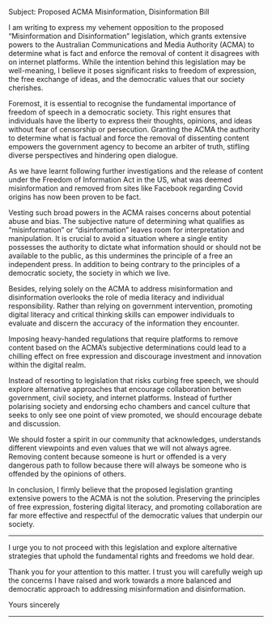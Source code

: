 Subject: Proposed ACMA Misinformation, Disinformation Bill

I am writing to express my vehement opposition to the proposed “Misinformation and
Disinformation” legislation, which grants extensive powers to the Australian Communications and
Media Authority (ACMA) to determine what is fact and enforce the removal of content it disagrees
with on internet platforms. While the intention behind this legislation may be well-meaning, I believe
it poses significant risks to freedom of expression, the free exchange of ideas, and the democratic
values that our society cherishes.

Foremost, it is essential to recognise the fundamental importance of freedom of speech in a
democratic society. This right ensures that individuals have the liberty to express their thoughts,
opinions, and ideas without fear of censorship or persecution. Granting the ACMA the authority to
determine what is factual and force the removal of dissenting content empowers the government
agency to become an arbiter of truth, stifling diverse perspectives and hindering open dialogue.

As we have learnt following further investigations and the release of content under the Freedom of
Information Act in the US, what was deemed misinformation and removed from sites like Facebook
regarding Covid origins has now been proven to be fact.

Vesting such broad powers in the ACMA raises concerns about potential abuse and bias. The subjective
nature of determining what qualifies as “misinformation” or “disinformation” leaves room for
interpretation and manipulation. It is crucial to avoid a situation where a single entity possesses the
authority to dictate what information should or should not be available to the public, as this
undermines the principle of a free an independent press. In addition to being contrary to the principles
of a democratic society, the society in which we live.

Besides, relying solely on the ACMA to address misinformation and disinformation overlooks the role
of media literacy and individual responsibility. Rather than relying on government intervention,
promoting digital literacy and critical thinking skills can empower individuals to evaluate and discern
the accuracy of the information they encounter.

Imposing heavy-handed regulations that require platforms to remove content based on the ACMA’s
subjective determinations could lead to a chilling effect on free expression and discourage investment
and innovation within the digital realm.

Instead of resorting to legislation that risks curbing free speech, we should explore alternative
approaches that encourage collaboration between government, civil society, and internet platforms.
Instead of further polarising society and endorsing echo chambers and cancel culture that seeks to
only see one point of view promoted, we should encourage debate and discussion.

We should foster a spirit in our community that acknowledges, understands different viewpoints and
even values that we will not always agree. Removing content because someone is hurt or offended is
a very dangerous path to follow because there will always be someone who is offended by the
opinions of others.

In conclusion, I firmly believe that the proposed legislation granting extensive powers to the ACMA is
not the solution. Preserving the principles of free expression, fostering digital literacy, and promoting
collaboration are far more effective and respectful of the democratic values that underpin our society.


-----

I urge you to not proceed with this legislation and explore alternative strategies that uphold the
fundamental rights and freedoms we hold dear.

Thank you for your attention to this matter. I trust you will carefully weigh up the concerns I have
raised and work towards a more balanced and democratic approach to addressing misinformation and
disinformation.

Yours sincerely


-----

